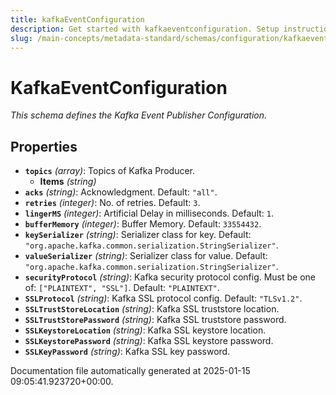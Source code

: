 ```yaml
---
title: kafkaEventConfiguration
description: Get started with kafkaeventconfiguration. Setup instructions, features, and configuration details inside.
slug: /main-concepts/metadata-standard/schemas/configuration/kafkaeventconfiguration
---
```


# KafkaEventConfiguration

*This schema defines the Kafka Event Publisher Configuration.*

## Properties

- **`topics`** *(array)*: Topics of Kafka Producer.
  - **Items** *(string)*
- **`acks`** *(string)*: Acknowledgment. Default: `"all"`.
- **`retries`** *(integer)*: No. of retries. Default: `3`.
- **`lingerMS`** *(integer)*: Artificial Delay in milliseconds. Default: `1`.
- **`bufferMemory`** *(integer)*: Buffer Memory. Default: `33554432`.
- **`keySerializer`** *(string)*: Serializer class for key. Default: `"org.apache.kafka.common.serialization.StringSerializer"`.
- **`valueSerializer`** *(string)*: Serializer class for value. Default: `"org.apache.kafka.common.serialization.StringSerializer"`.
- **`securityProtocol`** *(string)*: Kafka security protocol config. Must be one of: `["PLAINTEXT", "SSL"]`. Default: `"PLAINTEXT"`.
- **`SSLProtocol`** *(string)*: Kafka SSL protocol config. Default: `"TLSv1.2"`.
- **`SSLTrustStoreLocation`** *(string)*: Kafka SSL truststore location.
- **`SSLTrustStorePassword`** *(string)*: Kafka SSL truststore password.
- **`SSLKeystoreLocation`** *(string)*: Kafka SSL keystore location.
- **`SSLKeystorePassword`** *(string)*: Kafka SSL keystore password.
- **`SSLKeyPassword`** *(string)*: Kafka SSL key password.


Documentation file automatically generated at 2025-01-15 09:05:41.923720+00:00.
